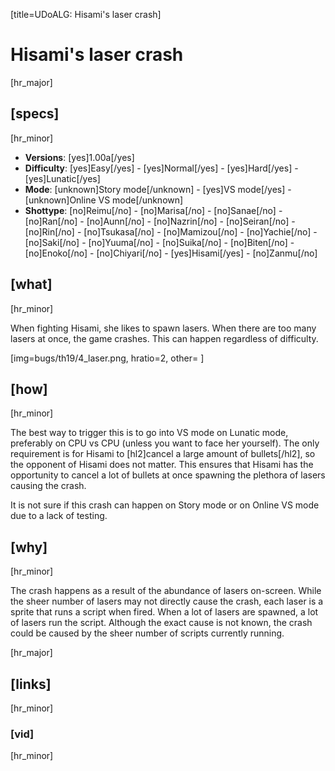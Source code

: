[title=UDoALG: Hisami's laser crash]
# Hisami's laser crash
[hr_major]

## [specs]  
[hr_minor]

* **Versions**: [yes]1.00a[/yes]
* **Difficulty**: [yes]Easy[/yes] - [yes]Normal[/yes] - [yes]Hard[/yes] - [yes]Lunatic[/yes]
* **Mode**: [unknown]Story mode[/unknown] - [yes]VS mode[/yes] - [unknown]Online VS mode[/unknown]
* **Shottype**: [no]Reimu[/no] - [no]Marisa[/no] - [no]Sanae[/no] - [no]Ran[/no] - [no]Aunn[/no] - [no]Nazrin[/no] - [no]Seiran[/no] - [no]Rin[/no] - [no]Tsukasa[/no] - [no]Mamizou[/no] - [no]Yachie[/no] - [no]Saki[/no] - [no]Yuuma[/no] - [no]Suika[/no] - [no]Biten[/no] - [no]Enoko[/no] - [no]Chiyari[/no] - [yes]Hisami[/yes] - [no]Zanmu[/no]


## [what]
[hr_minor]

When fighting Hisami, she likes to spawn lasers. When there are too many lasers at once, the game crashes. This can happen regardless of difficulty.

[img=bugs/th19/4_laser.png, hratio=2, other= ]

## [how]
[hr_minor]

The best way to trigger this is to go into VS mode on Lunatic mode, preferably on CPU vs CPU (unless you want to face her yourself). The only requirement is for Hisami to [hl2]cancel a large amount of bullets[/hl2], so the opponent of Hisami does not matter. This ensures that Hisami has the opportunity to cancel a lot of bullets at once spawning the plethora of lasers causing the crash.

It is not sure if this crash can happen on Story mode or on Online VS mode due to a lack of testing.

## [why]
[hr_minor]

The crash happens as a result of the abundance of lasers on-screen. While the sheer number of lasers may not directly cause the crash, each laser is a sprite that runs a script when fired. When a lot of lasers are spawned, a lot of lasers run the script. Although the exact cause is not known, the crash could be caused by the sheer number of scripts currently running.

[hr_major]
## [links]
[hr_minor]
### [vid]
[hr_minor]
